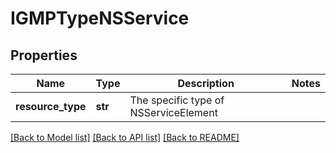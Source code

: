 # IGMPTypeNSService

## Properties
Name | Type | Description | Notes
------------ | ------------- | ------------- | -------------
**resource_type** | **str** | The specific type of NSServiceElement | 

[[Back to Model list]](../README.md#documentation-for-models) [[Back to API list]](../README.md#documentation-for-api-endpoints) [[Back to README]](../README.md)

